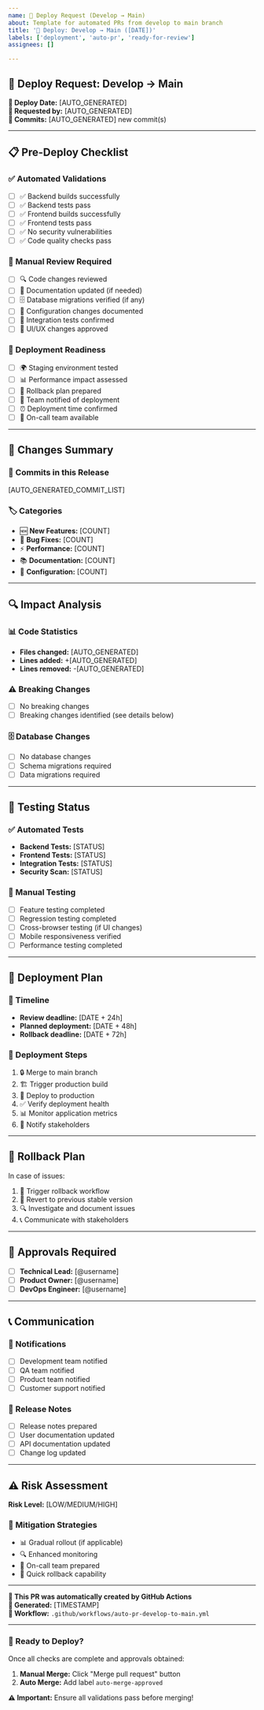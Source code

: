 ```yaml
---
name: 🚀 Deploy Request (Develop → Main)
about: Template for automated PRs from develop to main branch
title: '🚀 Deploy: Develop → Main ([DATE])'
labels: ['deployment', 'auto-pr', 'ready-for-review']
assignees: []

---
```


## 🚀 Deploy Request: Develop → Main

**📅 Deploy Date:** [AUTO_GENERATED]  
**👤 Requested by:** [AUTO_GENERATED]  
**🔢 Commits:** [AUTO_GENERATED] new commit(s)

---

## 📋 Pre-Deploy Checklist

### ✅ Automated Validations
- [ ] ✅ Backend builds successfully
- [ ] ✅ Backend tests pass
- [ ] ✅ Frontend builds successfully  
- [ ] ✅ Frontend tests pass
- [ ] ✅ No security vulnerabilities
- [ ] ✅ Code quality checks pass

### 👤 Manual Review Required
- [ ] 🔍 Code changes reviewed
- [ ] 📖 Documentation updated (if needed)
- [ ] 🗄️ Database migrations verified (if any)
- [ ] 🔧 Configuration changes documented
- [ ] 🧪 Integration tests confirmed
- [ ] 📱 UI/UX changes approved

### 🚀 Deployment Readiness
- [ ] 🌍 Staging environment tested
- [ ] 📊 Performance impact assessed
- [ ] 🔄 Rollback plan prepared
- [ ] 📢 Team notified of deployment
- [ ] ⏰ Deployment time confirmed
- [ ] 👥 On-call team available

---

## 📝 Changes Summary

### 🔄 Commits in this Release
[AUTO_GENERATED_COMMIT_LIST]

### 🏷️ Categories
- 🆕 **New Features:** [COUNT]
- 🐛 **Bug Fixes:** [COUNT]  
- ⚡ **Performance:** [COUNT]
- 📚 **Documentation:** [COUNT]
- 🔧 **Configuration:** [COUNT]

---

## 🔍 Impact Analysis

### 📊 Code Statistics
- **Files changed:** [AUTO_GENERATED]
- **Lines added:** +[AUTO_GENERATED]
- **Lines removed:** -[AUTO_GENERATED]

### ⚠️ Breaking Changes
- [ ] No breaking changes
- [ ] Breaking changes identified (see details below)

### 🗄️ Database Changes
- [ ] No database changes
- [ ] Schema migrations required
- [ ] Data migrations required

---

## 🧪 Testing Status

### ✅ Automated Tests
- **Backend Tests:** [STATUS]
- **Frontend Tests:** [STATUS]
- **Integration Tests:** [STATUS]
- **Security Scan:** [STATUS]

### 👤 Manual Testing
- [ ] Feature testing completed
- [ ] Regression testing completed
- [ ] Cross-browser testing (if UI changes)
- [ ] Mobile responsiveness verified
- [ ] Performance testing completed

---

## 🚀 Deployment Plan

### 📅 Timeline
- **Review deadline:** [DATE + 24h]
- **Planned deployment:** [DATE + 48h]
- **Rollback deadline:** [DATE + 72h]

### 🎯 Deployment Steps
1. 🔒 Merge to main branch
2. 🏗️ Trigger production build
3. 🚀 Deploy to production
4. ✅ Verify deployment health
5. 📊 Monitor application metrics
6. 📢 Notify stakeholders

---

## 🔄 Rollback Plan

In case of issues:
1. 🚨 Trigger rollback workflow
2. 🔄 Revert to previous stable version
3. 🔍 Investigate and document issues
4. 📞 Communicate with stakeholders

---

## 👥 Approvals Required

- [ ] **Technical Lead:** [@username]
- [ ] **Product Owner:** [@username]
- [ ] **DevOps Engineer:** [@username]

---

## 📞 Communication

### 📢 Notifications
- [ ] Development team notified
- [ ] QA team notified
- [ ] Product team notified
- [ ] Customer support notified

### 📝 Release Notes
- [ ] Release notes prepared
- [ ] User documentation updated
- [ ] API documentation updated
- [ ] Change log updated

---

## ⚠️ Risk Assessment

**Risk Level:** [LOW/MEDIUM/HIGH]

### 🎯 Mitigation Strategies
- 📊 Gradual rollout (if applicable)
- 🔍 Enhanced monitoring
- 👥 On-call team prepared
- 🔄 Quick rollback capability

---

**🤖 This PR was automatically created by GitHub Actions**  
**📅 Generated:** [TIMESTAMP]  
**🔗 Workflow:** `.github/workflows/auto-pr-develop-to-main.yml`

---

### 🚀 Ready to Deploy?

Once all checks are complete and approvals obtained:

1. **Manual Merge:** Click "Merge pull request" button
2. **Auto Merge:** Add label `auto-merge-approved`

**⚠️ Important:** Ensure all validations pass before merging!
